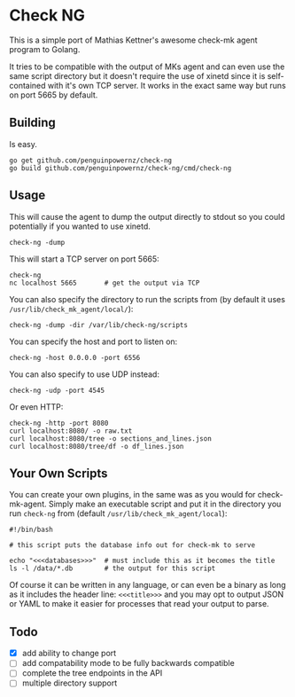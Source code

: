 # Check NG

This is a simple port of Mathias Kettner's awesome check-mk agent program to Golang.

It tries to be compatible with the output of MKs agent and can even use the same script directory but it doesn't
require the use of xinetd since it is self-contained with it's own TCP server.  It works in the exact same way
but runs on port 5665 by default.

## Building

Is easy.

    go get github.com/penguinpowernz/check-ng
    go build github.com/penguinpowernz/check-ng/cmd/check-ng

## Usage

This will cause the agent to dump the output directly to stdout so you could potentially if you wanted to use xinetd.

    check-ng -dump

This will start a TCP server on port 5665:

    check-ng
    nc localhost 5665       # get the output via TCP

You can also specify the directory to run the scripts from (by default it uses `/usr/lib/check_mk_agent/local/`):

    check-ng -dump -dir /var/lib/check-ng/scripts

You can specify the host and port to listen on:

    check-ng -host 0.0.0.0 -port 6556

You can also specify to use UDP instead:

    check-ng -udp -port 4545

Or even HTTP:

    check-ng -http -port 8080
    curl localhost:8080/ -o raw.txt
    curl localhost:8080/tree -o sections_and_lines.json
    curl localhost:8080/tree/df -o df_lines.json

## Your Own Scripts

You can create your own plugins, in the same was as you would for check-mk-agent.  Simply make an executable script
and put it in the directory you run `check-ng` from (default `/usr/lib/check_mk_agent/local`):

```
#!/bin/bash

# this script puts the database info out for check-mk to serve

echo "<<<databases>>>"  # must include this as it becomes the title
ls -l /data/*.db        # the output for this script
```

Of course it can be written in any language, or can even be a binary as long as it includes the header line: `<<<title>>>` and
you may opt to output JSON or YAML to make it easier for processes that read your output to parse.

## Todo

- [x] add ability to change port
- [ ] add compatability mode to be fully backwards compatible
- [ ] complete the tree endpoints in the API
- [ ] multiple directory support
